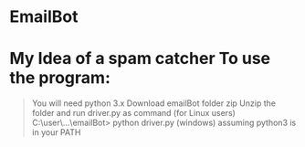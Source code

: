 # EmailBot
My Idea of a spam catcher
To use the program:
==================
> You will need python 3.x
> Download emailBot folder zip
> Unzip  the folder and run driver.py as command (for Linux users)
> C:\user\\...\emailBot> python driver.py (windows) assuming python3 is in your PATH
